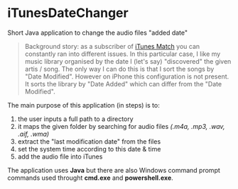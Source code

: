# iTunesDateChanger
Short Java application to change the audio files "added date"

> Background story: as a subscriber of [iTunes Match](https://support.apple.com/en-us/HT204146) you can constantly ran into different issues. In this particular case, I like my music library organised by the date I (let's say) "discovered" the given artis / song. The only way I can do this is that I sort the songs by "Date Modified". However on iPhone this configuration is not present. It sorts the library by "Date Added" which can differ from the "Date Modified". 

The main purpose of this application (in steps) is to:
 1. the user inputs a full path to a directory
 2. it maps the given folder by searching for audio files _(.m4a, .mp3, .wav, .aif, .wma)_
 3. extract the "last modification date" from the files
 4. set the system time according to this date & time
 5. add the audio file into iTunes

The application uses **Java** but there are also Windows command prompt commands used throught **cmd.exe** and **powershell.exe**.
